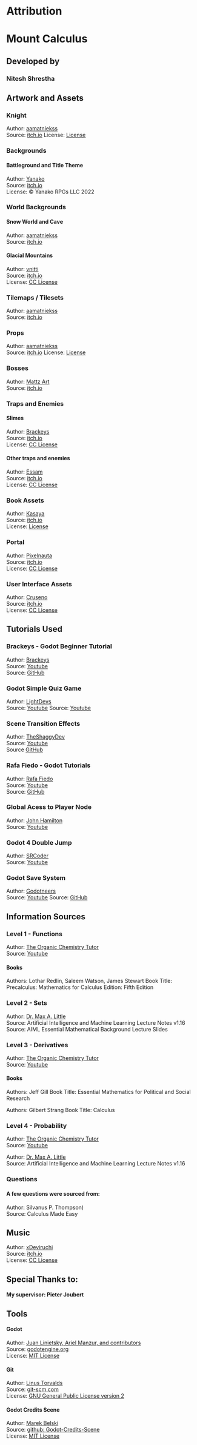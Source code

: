 # Attribution
# Mount Calculus


## Developed by
### Nitesh Shrestha


## Artwork and Assets

### Knight
Author: [aamatniekss](https://aamatniekss.itch.io/)  
Source: [itch.io](https://aamatniekss.itch.io/fantasy-knight-free-pixelart-animated-character)
License: [License](https://aamatniekss.itch.io/fantasy-knight-free-pixelart-animated-character)


### Backgrounds
#### Battleground and Title Theme
Author: [Yanako](https://www.yanakorpgs.com/)  
Source: [itch.io](https://yanako-rpgs.itch.io/retroboy-backgrounds-battlebacks)  
License: © Yanako RPGs LLC 2022


### World Backgrounds
#### Snow World and Cave
Author: [aamatniekss](https://aamatniekss.itch.io/)  
Source: [itch.io](https://aamatniekss.itch.io/)

#### Glacial Mountains
Author: [vnitti](https://vnitti.itch.io/)  
Source: [itch.io](https://vnitti.itch.io/glacial-mountains-parallax-background)  
License: [CC License](http://creativecommons.org/licenses/by/4.0/)


### Tilemaps / Tilesets
Author: [aamatniekss](https://aamatniekss.itch.io/)  
Source: [itch.io](https://aamatniekss.itch.io/)


### Props
Author: [aamatniekss](https://aamatniekss.itch.io/)  
Source: [itch.io](https://aamatniekss.itch.io/fantasy-platformer-props)
License: [License](https://aamatniekss.itch.io/fantasy-platformer-props)


### Bosses
Author: [Mattz Art](https://xzany.itch.io/)  
Source: [itch.io](https://itch.io/s/112920/rpgfantasy-pack-2024)  


### Traps and Enemies
#### Slimes
Author: [Brackeys](https://brackeys.com/)  
Source: [itch.io](https://brackeysgames.itch.io/brackeys-platformer-bundle)  
License: [CC License](https://creativecommons.org/publicdomain/zero/1.0/)

#### Other traps and enemies
Author: [Essam](https://essssam.itch.io/)  
Source: [itch.io](https://essssam.itch.io/rocky-roads)  
License: [CC License](https://creativecommons.org/publicdomain/zero/1.0/)


### Book Assets
Author: [Kasaya](https://kasayaa.itch.io/)  
Source: [itch.io](https://kasayaa.itch.io/kasayas-inventory-and-frames)  
License: [License](https://kasayaa.itch.io/kasayas-inventory-and-frames)


### Portal
Author: [Pixelnauta](https://pixelnauta.itch.io/)  
Source: [itch.io](https://pixelnauta.itch.io/pixel-dimensional-portal-32x32)  
License: [CC License](https://creativecommons.org/licenses/by/4.0/)


### User Interface Assets
Author: [Cruseno](https://crusenho.itch.io/)  
Source: [itch.io](https://crusenho.itch.io/complete-ui-essential-pack)  
License: [CC License](https://creativecommons.org/licenses/by/4.0/)



## Tutorials Used
### Brackeys - Godot Beginner Tutorial
Author: [Brackeys](https://www.youtube.com/@Brackeys)  
Source: [Youtube](https://www.youtube.com/watch?v=LOhfqjmasi0)  
Source: [GitHub](https://github.com/Brackeys/first-game-in-godot)


### Godot Simple Quiz Game
Author: [LightDevs](https://www.youtube.com/@lightdevs)  
Source: [Youtube](https://www.youtube.com/watch?v=mtbcbxxsOI0)
Source: [Youtube](https://www.youtube.com/watch?v=8U9BVvvhEhw) 


### Scene Transition Effects
Author: [TheShaggyDev](https://www.youtube.com/@TheShaggyDev)  
Source: [Youtube](https://www.youtube.com/watch?v=yZQStB6nHuI)  
Source  [GitHub](https://github.com/theshaggydev/the-shaggy-dev-projects/tree/main/projects/godot-3/scene-transitions)


### Rafa Fiedo - Godot Tutorials
Author: [Rafa Fiedo](https://www.youtube.com/@RafaFiedo)  
Source: [Youtube](https://www.youtube.com/@RafaFiedo)  
Source: [GitHub](https://github.com/rafa-fiedo/Godot3-Projects)


### Global Acess to Player Node
Author: [John Hamilton](https://www.youtube.com/@JohnHamiltonNZ)  
Source: [Youtube](https://www.youtube.com/watch?v=bHm-cRwX_yg)  


### Godot 4 Double Jump 
Author: [SRCoder](https://www.youtube.com/@SRCoder)  
Source: [Youtube](https://www.youtube.com/watch?v=CAMHDTZdSCs) 


### Godot Save System
Author: [Godotneers](https://www.youtube.com/@godotneers)  
Source: [Youtube](https://youtu.be/43BZsLZheA4) 
Source: [GitHub](https://github.com/godotneers/saving-loading-video)



## Information Sources

### Level 1 - Functions
Author: [The Organic Chemistry Tutor](https://www.youtube.com/@TheOrganicChemistryTutor)  
Source: [Youtube](https://youtu.be/ZFPkQkURSxk?si=AAkQPrckTQq20LUm) 


#### Books
Authors: Lothar Redlin, Saleem Watson, James Stewart 
Book Title: Precalculus: Mathematics for Calculus
Edition: Fifth Edition 


### Level 2 - Sets
Author: [Dr. Max A. Little](https://www.maxlittle.net/home/index.php)  
Source: Artificial Intelligence and Machine Learning Lecture Notes v1.16
Source: AIML Essential Mathematical Background Lecture Slides


### Level 3 - Derivatives
Author: [The Organic Chemistry Tutor](https://www.youtube.com/@TheOrganicChemistryTutor)  
Source: [Youtube](https://youtu.be/5yfh5cf4-0w?si=CUu2MnO8Kx7Dct98) 

#### Books
Authors: Jeff Gill
Book Title: Essential Mathematics for Political and Social Research

Authors: Gilbert Strang
Book Title: Calculus


### Level 4 - Probability
Author: [The Organic Chemistry Tutor](https://www.youtube.com/@TheOrganicChemistryTutor)  
Source: [Youtube](https://youtu.be/bddckR734aM?si=VqemGtcugk7jOV1V) 

Author: [Dr. Max A. Little](https://www.maxlittle.net/home/index.php)  
Source: Artificial Intelligence and Machine Learning Lecture Notes v1.16


### Questions
#### A few questions were sourced from:
Author: Silvanus P. Thompson)  
Source: Calculus Made Easy



## Music
Author: [xDeviruchi](https://xdeviruchi.itch.io/)  
Source: [itch.io](https://xdeviruchi.itch.io/8-bit-fantasy-adventure-music-pack)  
License: [CC License](https://creativecommons.org/licenses/by-sa/4.0/)



## Special Thanks to:
#### My supervisor: Pieter Joubert



## Tools
#### Godot
Author: [Juan Linietsky, Ariel Manzur, and contributors](https://godotengine.org/contact)  
Source: [godotengine.org](https://godotengine.org/)  
License: [MIT License](https://github.com/godotengine/godot/blob/master/LICENSE.txt) 

#### Git
Author: [Linus Torvalds](https://github.com/torvalds)  
Source: [git-scm.com](https://git-scm.com/downloads)  
License: [GNU General Public License version 2](https://opensource.org/licenses/GPL-2.0)

#### Godot Credits Scene
Author: [Marek Belski](https://github.com/Maaack/Godot-Credits-Scene/graphs/contributors)  
Source: [github: Godot-Credits-Scene](https://github.com/Maaack/Godot-Credits-Scene)  
License: [MIT License](LICENSE.txt)  
